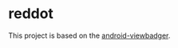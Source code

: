 # reddot
This project is based on the [android-viewbadger](https://github.com/jgilfelt/android-viewbadger).

